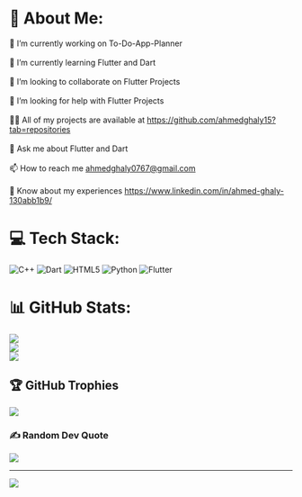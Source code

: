 # 💫 About Me:
🔭 I’m currently working on To-Do-App-Planner<br><br>🌱 I’m currently learning Flutter and Dart<br><br>👯 I’m looking to collaborate on Flutter Projects<br><br>🤝 I’m looking for help with Flutter Projects<br><br>👨‍💻 All of my projects are available at https://github.com/ahmedghaly15?tab=repositories<br><br>💬 Ask me about Flutter and Dart<br><br>📫 How to reach me ahmedghaly0767@gmail.com<br><br>📄 Know about my experiences https://www.linkedin.com/in/ahmed-ghaly-130abb1b9/


# 💻 Tech Stack:
![C++](https://img.shields.io/badge/c++-%2300599C.svg?style=for-the-badge&logo=c%2B%2B&logoColor=white) ![Dart](https://img.shields.io/badge/dart-%230175C2.svg?style=for-the-badge&logo=dart&logoColor=white) ![HTML5](https://img.shields.io/badge/html5-%23E34F26.svg?style=for-the-badge&logo=html5&logoColor=white) ![Python](https://img.shields.io/badge/python-3670A0?style=for-the-badge&logo=python&logoColor=ffdd54) ![Flutter](https://img.shields.io/badge/Flutter-%2302569B.svg?style=for-the-badge&logo=Flutter&logoColor=white)
# 📊 GitHub Stats:
![](https://github-readme-stats.vercel.app/api?username=ahmedghaly15&theme=blue-green&hide_border=true&include_all_commits=true&count_private=false)<br/>
![](https://github-readme-streak-stats.herokuapp.com/?user=ahmedghaly15&theme=blue-green&hide_border=true)<br/>
![](https://github-readme-stats.vercel.app/api/top-langs/?username=ahmedghaly15&theme=blue-green&hide_border=true&include_all_commits=true&count_private=false&layout=compact)

## 🏆 GitHub Trophies
![](https://github-profile-trophy.vercel.app/?username=ahmedghaly15&theme=dracula&no-frame=true&no-bg=true&margin-w=4)

### ✍️ Random Dev Quote
![](https://quotes-github-readme.vercel.app/api?type=vetical&theme=radical)

---
[![](https://visitcount.itsvg.in/api?id=ahmedghaly15&icon=0&color=0)](https://visitcount.itsvg.in)

<!-- Proudly created with GPRM ( https://gprm.itsvg.in ) -->
